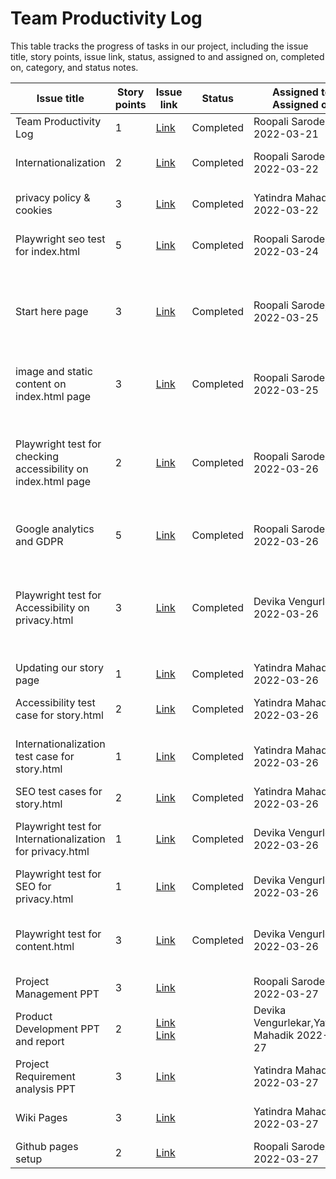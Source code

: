 # Team Productivity Log

This table tracks the progress of tasks in our project, including the issue title, story points, issue link, status, assigned to and assigned on, completed on, category, and status notes.

| Issue title           | Story points | Issue link                                                              | Status    | Assigned to, Assigned on   | Completed on | Category      | Status notes          |
|-----------------------|--------------|-------------------------------------------------------------------------|-----------|----------------------------|--------------|---------------|-----------------------|
| Team Productivity Log | 1            | [Link](https://github.com/roopalisarode/mywebclass-simulation/issues/3) | Completed | Roopali Sarode, 2022-03-21 | 2022-03-22   | Documentation | Created markdown file |
| Internationalization | 2            | [Link](https://github.com/roopalisarode/mywebclass-simulation/issues/6) | Completed | Roopali Sarode, 2022-03-22 | 2022-03-22   | Documentation | Added fucntion for internationalization along with test|
| privacy policy & cookies | 3            | [Link](https://github.com/roopalisarode/mywebclass-simulation/issues/5) | Completed | Yatindra Mahadik, 2022-03-22 | 2022-03-22   | Documentation | Updating privacy policies and cookies|
| Playwright seo test for index.html | 5            | [Link](https://github.com/roopalisarode/mywebclass-simulation/issues/13) | Completed | Roopali Sarode, 2022-03-24 | 2022-03-24   | Tests | Playwright test for seo meta tags for index.html|
| Start here page | 3            | [Link](https://github.com/roopalisarode/mywebclass-simulation/issues/16) | Completed | Roopali Sarode, 2022-03-25 | 2022-03-25   | Feature | A basic page has been added for start here button, it consists of a login and signup button with some static content|
| image and static content on index.html page | 3            | [Link](https://github.com/roopalisarode/mywebclass-simulation/issues/17) | Completed | Roopali Sarode, 2022-03-25 | 2022-03-25   | Enhancement | Updated image and static content on index.html page |
| Playwright test for checking accessibility on index.html page | 2            | [Link](https://github.com/roopalisarode/mywebclass-simulation/issues/22) | Completed | Roopali Sarode, 2022-03-26 | 2022-03-26   | Tests |1.Check alt text on image 2.Check label element for newsletter 3.Check for aria-current attribute on current page link |
| Google analytics and GDPR | 5            | [Link](https://github.com/roopalisarode/mywebclass-simulation/issues/26) | Completed | Roopali Sarode, 2022-03-26 | 2022-03-26   | Feature | Implement Google Analytics on all html pages|
| Playwright test for Accessibility on privacy.html | 3            | [Link](https://github.com/roopalisarode/mywebclass-simulation/issues/31) | Completed | Devika Vengurlekar, 2022-03-26 | 2022-03-26  | Test | Checking the label element for newsletter input, Checking alt text on the images, Checking the aria-label attributes on the elements |
| Updating our story page | 1            | [Link](https://github.com/roopalisarode/mywebclass-simulation/issues/32) | Completed | Yatindra Mahadik, 2022-03-26 | 2022-03-26   | Feature | Updating Our Story page|
| Accessibility test case for story.html | 2            | [Link](https://github.com/roopalisarode/mywebclass-simulation/issues/35) | Completed | Yatindra Mahadik, 2022-03-26 | 2022-03-26   | Test | Create Accessibility test case for story.html|
| Internationalization test case for story.html | 1            | [Link](https://github.com/roopalisarode/mywebclass-simulation/issues/36) | Completed | Yatindra Mahadik, 2022-03-26 | 2022-03-26   | Test | Create internationalization test case for story.html|
| SEO test cases for story.html | 2            | [Link](https://github.com/roopalisarode/mywebclass-simulation/issues/38) | Completed | Yatindra Mahadik, 2022-03-26 | 2022-03-26   | Test | Create SEO test case for story.html|
| Playwright test for Internationalization for privacy.html | 1            | [Link](https://github.com/roopalisarode/mywebclass-simulation/issues/42) | Completed | Devika Vengurlekar, 2022-03-26 | 2022-03-26   | Test | Create internationalization test case for privacy.html|
| Playwright test for SEO for privacy.html | 1            | [Link](https://github.com/roopalisarode/mywebclass-simulation/issues/45) | Completed | Devika Vengurlekar, 2022-03-26 | 2022-03-26   | Test | Create SEO test case for privacy.html|
| Playwright test for content.html | 3            | [Link](https://github.com/roopalisarode/mywebclass-simulation/issues/47) | Completed | Devika Vengurlekar, 2022-03-26 | 2022-03-26   | Test | Create SEO,accessibility, internationalization test case for content.html|
| Project Management PPT | 3            | [Link](https://github.com/roopalisarode/mywebclass-simulation/issues/54) |  | Roopali Sarode, 2022-03-27 | 2022-03-27   | Documentation | PPT for project management|
| Product Development PPT and report | 2            | [Link](https://github.com/roopalisarode/mywebclass-simulation/issues/52) [Link](https://github.com/roopalisarode/mywebclass-simulation/issues/30) |  | Devika Vengurlekar,Yatindra Mahadik 2022-03-27 | 2022-03-27   | Documentation | PPT for product development|
| Project Requirement analysis PPT | 3            | [Link](https://github.com/roopalisarode/mywebclass-simulation/issues/55) |  | Yatindra Mahadik, 2022-03-27 | 2022-03-27   | Documentation | PPT for project analysis|
| Wiki Pages | 3            | [Link](https://github.com/roopalisarode/mywebclass-simulation/issues/21) |  | Yatindra Mahadik, 2022-03-27 | 2022-03-27   | Documentation | Wiki pages for documenting the project|
| Github pages setup | 2            | [Link](https://github.com/roopalisarode/mywebclass-simulation/issues/54) |  | Roopali Sarode, 2022-03-27 | 2022-03-27   | Documentation | PPT for project management|

